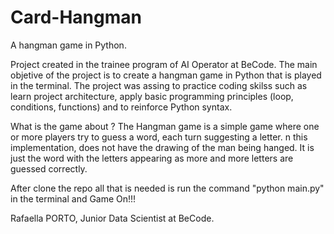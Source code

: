 # Card-Hangman
A hangman game in Python.

Project created in the trainee program of AI Operator at BeCode. 
The main objetive of the project is to create a hangman game in Python that is played in the terminal.
The project was assing to practice coding skilss such as learn project architecture, apply basic programming principles (loop, conditions, functions) and to reinforce Python syntax. 

What is the game about ? The Hangman game is a simple game where one or more players try to guess a word, each turn suggesting a letter.
n this implementation, does not have the drawing of the man being hanged. It is just the word with the letters appearing as more and more letters are guessed correctly.

After clone the repo all that is needed is run the command "python main.py" in the terminal and Game On!!!


Rafaella PORTO, Junior Data Scientist at BeCode.
